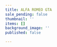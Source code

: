 ```yaml
---
title: ALFA ROMEO GTA
sale_pending: false
thumbnail: ''
items: []
background_image: ''
published: false

---
```

